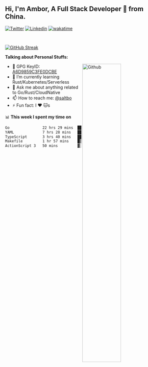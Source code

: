 ## Hi, I'm Ambor, A Full Stack Developer 🚀 from China.

[![Twitter](https://img.shields.io/badge/-saltbo-1ca0f1?style=flat&logo=twitter&logoColor=white)](https://twitter.com/rdsaltbo)
[![Linkedin](https://img.shields.io/badge/-saltbo-blue?style=flat&logo=Linkedin&logoColor=white)](https://www.linkedin.com/in/saltbo/)
[![wakatime](https://wakatime.com/badge/user/f82b1c77-faab-48cd-aef5-a12c0aff104b.svg)](https://wakatime.com/@f82b1c77-faab-48cd-aef5-a12c0aff104b)

&nbsp;  

[![GitHub Streak](http://github-readme-streak-stats.herokuapp.com?user=saltbo&hide_border=true&date_format=M%20j%5B%2C%20Y%5D)](https://git.io/streak-stats)

**Talking about Personal Stuffs:**
<!-- Any image aligned to the right. Beware the width  -->
<img width="50%" align="right" alt="Github" src="https://raw.githubusercontent.com/saltbo/saltbo/master/images/git-header.svg" />

- 🤘 GPG KeyID: [A6D9859C3FE0DCBE](https://saltbo.cn/pgp_keys.asc)
- 🌱 I’m currently learning Rust/Kubernetes/Serverless
- 💬 Ask me about anything related to Go/Rust/CloudNative
- 📫 How to reach me: [@saltbo](https://t.me/saltbo)
- ⚡ Fun fact: I :heart: :cat:s


📊 **This week I spent my time on**
<!--START_SECTION:waka-->

```txt
Go               22 hrs 29 mins  ██████████████▓░░░░░░░░░░   58.44 %
YAML             7 hrs 28 mins   █████░░░░░░░░░░░░░░░░░░░░   19.41 %
TypeScript       3 hrs 40 mins   ██▒░░░░░░░░░░░░░░░░░░░░░░   09.55 %
Makefile         1 hr 57 mins    █▒░░░░░░░░░░░░░░░░░░░░░░░   05.10 %
ActionScript 3   50 mins         ▓░░░░░░░░░░░░░░░░░░░░░░░░   02.18 %
```

<!--END_SECTION:waka-->
